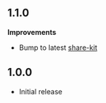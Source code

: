 ## 1.1.0

**Improvements**

- Bump to latest [share-kit](https://github.com/hellobloom/attestations-ts/tree/master/packages/share-kit)

## 1.0.0

- Initial release
